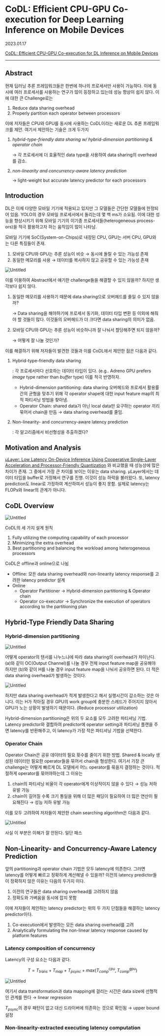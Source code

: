 # CoDL: Efficient CPU-GPU Co-execution for Deep Learning Inference on Mobile Devices

2023.01.17

[CoDL: Efficient CPU-GPU Co-execution for DL Inference on Mobile Devices](CoDL%20Efficient%20CPU-GPU%20Co-execution%20for%20Deep%20Learn%20600ef3c2eb9843fd8571f2230232615a/Untitled.pdf)

---

## Abstract

현재 딥러닝 추론 프레임워크들은 한번에 하나의 프로세서만 사용이 가능하다. 이에 동시에 여러 프로세서를 사용하는 연구가 많이 등장하고 있는데 성능 향상이 쉽지 않다. 이에 대한 큰 Challenge로는

1. Reduce data sharing overhead
2. Properly partition each operator between processors

이에 저자들은 CPU와 GPU를 동시에 사용하는 CoDL이라는 새로운 DL 추론 프레임워크를 제안. 여기서 제안하는 기술은 크게 두가지

1. *hybrid-type-friendly data sharing w/ hybrid-dimension partitioning & operator chain*
    
    → 각 프로세서에 더 효율적인 data type을 사용하여 data sharing의 overhead를 감소.
    
2. *non-linearity and concurrency-aware latency prediction*
    
    → light-weight but accurate latency predictor for each processors
    

## Introduction

DL은 이제 다양한 모바일 기기에 적용되고 있지만 그 모델들은 간단한 모델들에 한정되어 있음. YOLO의 경우 모바일 프로세서에서 돌리는데 몇 백 ms가 소요됨. 이에 대한 성능을 향상시키기 위해 모바일 기기의 이기종 프로세서들(heterogeneous process- ors)을 적극 활용하고자 하는 움직임이 많이 나타남.

모바일 기기에 SoC(System-on-Chips)로 내장된 CPU, GPU는 서버 CPU, GPU와는 다른 특징들이 존재.

1. 모바일 CPU와 GPU는 추론 성능이 비슷 → 동시에 돌릴 수 있는 가능성 존재
2. 동일한 메모리를 사용 → 데이터를 복사하지 않고 공유할 수 있는 가능성 존재

![Untitled](CoDL%20Efficient%20CPU-GPU%20Co-execution%20for%20Deep%20Learn%20600ef3c2eb9843fd8571f2230232615a/Untitled.png)

이를 이용하여 Abstract에서 얘기한 challenge들을 해결할 수 있지 않을까? 하지만 생각보다 쉽지 않다.

1. 동일한 메모리를 사용하기 때문에 data sharing으로 오버헤드를 줄일 수 있지 않을까?
    
    → Data sharing을 해야하기에 프로세서 동기화, 데이터 타입 변환 등 이외에 해줘야 할 것들이 많다. 이것들의 오버헤드가 더 크다면 data sharing의 의미가 없음.
    
2. 모바일 CPU와 GPU는 추론 성능이 비슷하니까 잘 나눠서 할당해주면 되지 않을까?
    
    → 어떻게 잘 나눌 것인가?
    

이를 해결하기 위해 저자들이 발견한 것들과 이를 CoDL에서 제안한 점은 다음과 같다.

1. Hybrid-type-friendly data sharing
    
    : 각 프로세서마다 선호하는 데이터 타입이 있다. (e.g.. Adreno GPU prefers *image* type rather than *buffer* type) 이를 적극 반영하자.
    
    - Hybrid-dimension partitioning: data sharing 오버헤드와 프로세서 활용률 간의 균형을 맞추기 위해 각 operator shape에 대한 input feature map의 최적 파티셔닝 방법을 찾아냄.
    - Operator Chain: shared data가 아닌 local data만 요구하는 operator 끼리 묶어서 chain을 만듬 → data sharing overhead를 줄임.
2. Non-linearity- and concurrency-aware latency prediction
    
    : 각 알고리즘에서 비선형성을 추출하겠다?
    

## Motivation and Analysis

[µLayer: Low Latency On-Device Inference Using Cooperative Single-Layer Acceleration and Processor-Friendly Quantization](%C2%B5Layer%20Low%20Latency%20On-Device%20Inference%20Using%20Coope%20fd0b7776992f43e2a2bd320ef378cc3a.md) 와 비교했을 때 성능상에 많은 차이가 존재. 그 중에서 가장 큰 차이를 보이는 이유는 data sharing. µLayer에서는 데이터 타입을 buffer로 가정해서 연구를 진행. 이것이 성능 하락을 불러왔다. 또, latency prediction도 linear로 가정하여 계산하여서 성능이 좋지 못함. 실제로 latency는 FLOPs와 linear의 관계가 아니다.

## CoDL Overview

![Untitled](CoDL%20Efficient%20CPU-GPU%20Co-execution%20for%20Deep%20Learn%20600ef3c2eb9843fd8571f2230232615a/Untitled%201.png)

CoDL의 세 가지 설계 원칙

1. Fully utilizing the computing capability of each processor
2. Minimizing the extra overhead
3. Best partitioning and balancing the workload among heterogeneous processors

CoDL은 offline과 online으로 나뉨

- Offline: 모든 data sharing overhead와 non-linearity latency response를 고려한 latency predictor 설계
- Online
    - Operator Partitioner → Hybrid-dimension partitioning & Operator chain
    - Operator co-executor → Synchronize the execution of operators according to the partitioning plan

## Hybrid-Type Friendly Data Sharing

### Hybrid-dimension partitioning

![Untitled](CoDL%20Efficient%20CPU-GPU%20Co-execution%20for%20Deep%20Learn%20600ef3c2eb9843fd8571f2230232615a/Untitled%202.png)

어떻게 operator의 텐서를 나누느냐에 따라 data sharing의 overhead가 차이난다. (a)와 같이 OC(Output Channel)를 나눌 경우 전체 input feature map을 공유해야 하지만 (b)와 같이 H를 나눌 경우 input feature map을 나눠서 공유하면 된다. 더 적은 data sharing overhead가 발생하는 것이다.

![Untitled](CoDL%20Efficient%20CPU-GPU%20Co-execution%20for%20Deep%20Learn%20600ef3c2eb9843fd8571f2230232615a/Untitled%203.png)

하지만 data sharing overhead가 적게 발생한다고 해서 실행시간이 감소하는 것은 아니다. 이는 H가 작아질 경우 GPU의 work group에 충분한 스레드가 주어지지 않아서 GPU가 노는 상황이 발생하기 때문이다. (Reduce processor utilization)

Hybrid-dimension partitioning은 위의 두 요소를 모두 고려한 파티셔닝 기법. Latency predictor와 결합하여 predictor에 operator setting과 파티셔닝 플랜을 주면 latency를 반환해주고, 이 latency가 가장 작은 파티셔닝 기법을 선택한다.

### Operator Chain

Operator Chain은 공유 데이터의 필요 횟수를 줄이기 위한 방법. Shared & locally 생성된 데이터만 필요한 operator들을 묶어서 chain을 형성한다. 여기서 가장 큰 challenge는 어떻게 빠르게 DL 모델에서 어느 operator를 묶을지 결정하는 것이다. 적절하게 operator를 묶어야하는데 그 이유는

1. chain의 파티셔닝 비율이 각 operator에게 이상적이지 않을 수 있다 → 성능 저하 유발 가능
2. chain이 길어질 수록 크기 통일을 위해 더 많은 패딩이 필요하여 더 많은 연산이 필요해진다 → 성능 저하 유발 가능

이를 모두 고려하여 저자들이 제안한 chain searching algorithm은 다음과 같다.

![Untitled](CoDL%20Efficient%20CPU-GPU%20Co-execution%20for%20Deep%20Learn%20600ef3c2eb9843fd8571f2230232615a/Untitled%204.png)

사실 이 부분은 이해가 잘 안된다. 일단 패스

## Non-Linearity- and Concurrency-Aware Latency Prediction

앞의 partitioning과 operator chain 기법은 모두 latency에 의존한다. 그러면 latency를 어떻게 빠르고 정확하게 계산해낼 수 있을까? 이전의 latency predictor들이 정확하지 않은 이유는 다음의 두가지 이다.

1. 이전의 연구들은 data sharing overhead를 고려하지 않음
2. 정확도와 가벼움을 동시에 잡지 못함

이에 저자들이 제안하는 latency predictor는 위의 두 가지 단점들을 해결하는 latency predictor이다.

1. Co-execution에서 발생하는 모든 data sharing overhead를 고려
2. Analytically formulating the non-linear latency response caused by platform features

### Latency composition of concurrency

Latency의 구성 요소는 다음과 같다.

$$
T = T_{trans}+T_{map}+T_{psync}+max(T^{cpu}_{comp}, T^{gpu}_{comp})
$$

![Untitled](CoDL%20Efficient%20CPU-GPU%20Co-execution%20for%20Deep%20Learn%20600ef3c2eb9843fd8571f2230232615a/Untitled%205.png)

여기서 data transformation과 data mapping에 걸리는 시간은 data size에 선형적인 관계를 띈다 → linear regression

$T_{psync}$의 경우 패턴이 없고 대신 드라이버에 의존하는 것으로 확인됨 → upper bound 설정

### Non-linearity-extracted executing latency computation